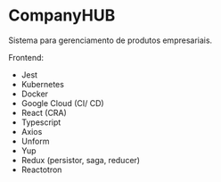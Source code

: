 # CompanyHUB
Sistema para gerenciamento de produtos empresariais.



Frontend:
- Jest
- Kubernetes
- Docker
- Google Cloud (CI/ CD)
- React (CRA)
- Typescript
- Axios
- Unform
- Yup
- Redux (persistor, saga, reducer)
- Reactotron
